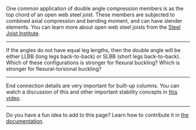 One common application of double angle compression members is as the top chord
of an open web steel joist. These members are subjected to combined axial
compression and bending moment, and can have slender elements. You can learn
more about open web steel joists from the
[Steel Joist Institute](https://steeljoist.org).

--------------------------------------------------------------------------------

If the angles do not have equal leg lengths, then the double angle will be
either LLBB (long legs back-to-back) or SLBB (short legs back-to-back). Which of
these configurations is stronger for flexural buckling? Which is stronger for
flexural-torsional buckling?

--------------------------------------------------------------------------------

End connection details are very important for built-up columns. You can watch a
discussion of this and other important stability concepts in
[this video](https://www.youtube.com/watch?v=k30_FSEhXIE&t=3300s).

--------------------------------------------------------------------------------

Do you have a fun idea to add to this page? Learn how to contribute it in
[the documentation](../docs/#Adding-a-more-fun-item).
